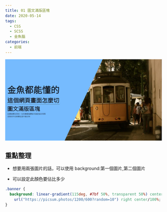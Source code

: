 ```yaml
---
title: 01 圖文滿版區塊
date: 2020-05-14
tags:
  - CSS
  - SCSS
  - 金魚腦
categories:
  - 前端
---
```


![成品](../../.vuepress/public/images/01-completed.jpg)

## 重點整理

- 想要用兩張圖片的話，可以使用 background:第一個圖片,第二個圖片

- 可以設定此顏色要佔比多少

```css
.banner {
  background: linear-gradient(115deg, #7bf 50%, transparent 50%) center center/100%,
    url("https://picsum.photos/1200/600?random=10") right center/100%;
}
```

